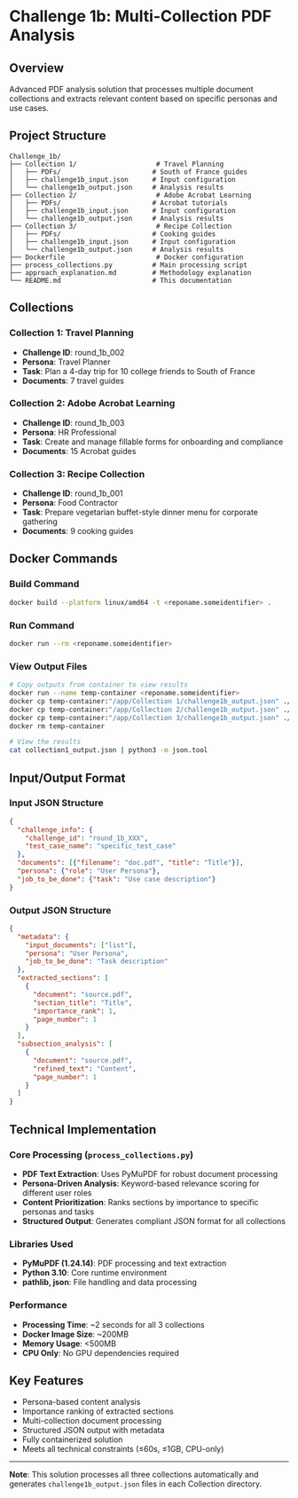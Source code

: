 # Challenge 1b: Multi-Collection PDF Analysis

## Overview
Advanced PDF analysis solution that processes multiple document collections and extracts relevant content based on specific personas and use cases.

## Project Structure
```
Challenge_1b/
├── Collection 1/                    # Travel Planning
│   ├── PDFs/                       # South of France guides
│   ├── challenge1b_input.json      # Input configuration
│   └── challenge1b_output.json     # Analysis results
├── Collection 2/                    # Adobe Acrobat Learning
│   ├── PDFs/                       # Acrobat tutorials
│   ├── challenge1b_input.json      # Input configuration
│   └── challenge1b_output.json     # Analysis results
├── Collection 3/                    # Recipe Collection
│   ├── PDFs/                       # Cooking guides
│   ├── challenge1b_input.json      # Input configuration
│   └── challenge1b_output.json     # Analysis results
├── Dockerfile                       # Docker configuration
├── process_collections.py          # Main processing script
├── approach_explanation.md         # Methodology explanation
└── README.md                       # This documentation
```

## Collections

### Collection 1: Travel Planning
- **Challenge ID**: round_1b_002
- **Persona**: Travel Planner
- **Task**: Plan a 4-day trip for 10 college friends to South of France
- **Documents**: 7 travel guides

### Collection 2: Adobe Acrobat Learning
- **Challenge ID**: round_1b_003
- **Persona**: HR Professional
- **Task**: Create and manage fillable forms for onboarding and compliance
- **Documents**: 15 Acrobat guides

### Collection 3: Recipe Collection
- **Challenge ID**: round_1b_001
- **Persona**: Food Contractor
- **Task**: Prepare vegetarian buffet-style dinner menu for corporate gathering
- **Documents**: 9 cooking guides

## Docker Commands

### Build Command
```bash
docker build --platform linux/amd64 -t <reponame.someidentifier> .
```

### Run Command
```bash
docker run --rm <reponame.someidentifier>
```

### View Output Files
```bash
# Copy outputs from container to view results
docker run --name temp-container <reponame.someidentifier>
docker cp temp-container:"/app/Collection 1/challenge1b_output.json" ./collection1_output.json
docker cp temp-container:"/app/Collection 2/challenge1b_output.json" ./collection2_output.json
docker cp temp-container:"/app/Collection 3/challenge1b_output.json" ./collection3_output.json
docker rm temp-container

# View the results
cat collection1_output.json | python3 -m json.tool
```

## Input/Output Format

### Input JSON Structure
```json
{
  "challenge_info": {
    "challenge_id": "round_1b_XXX",
    "test_case_name": "specific_test_case"
  },
  "documents": [{"filename": "doc.pdf", "title": "Title"}],
  "persona": {"role": "User Persona"},
  "job_to_be_done": {"task": "Use case description"}
}
```

### Output JSON Structure
```json
{
  "metadata": {
    "input_documents": ["list"],
    "persona": "User Persona",
    "job_to_be_done": "Task description"
  },
  "extracted_sections": [
    {
      "document": "source.pdf",
      "section_title": "Title",
      "importance_rank": 1,
      "page_number": 1
    }
  ],
  "subsection_analysis": [
    {
      "document": "source.pdf",
      "refined_text": "Content",
      "page_number": 1
    }
  ]
}
```

## Technical Implementation

### Core Processing (`process_collections.py`)
- **PDF Text Extraction**: Uses PyMuPDF for robust document processing
- **Persona-Driven Analysis**: Keyword-based relevance scoring for different user roles
- **Content Prioritization**: Ranks sections by importance to specific personas and tasks
- **Structured Output**: Generates compliant JSON format for all collections

### Libraries Used
- **PyMuPDF (1.24.14)**: PDF processing and text extraction
- **Python 3.10**: Core runtime environment
- **pathlib, json**: File handling and data processing

### Performance
- **Processing Time**: ~2 seconds for all 3 collections
- **Docker Image Size**: ~200MB
- **Memory Usage**: <500MB
- **CPU Only**: No GPU dependencies required

## Key Features
- Persona-based content analysis
- Importance ranking of extracted sections
- Multi-collection document processing
- Structured JSON output with metadata
- Fully containerized solution
- Meets all technical constraints (≤60s, ≤1GB, CPU-only)

---

**Note**: This solution processes all three collections automatically and generates `challenge1b_output.json` files in each Collection directory.
